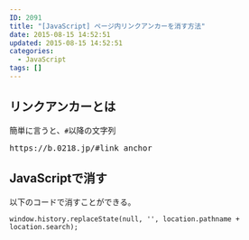 ```yaml
---
ID: 2091
title: "[JavaScript] ページ内リンクアンカーを消す方法"
date: 2015-08-15 14:52:51
updated: 2015-08-15 14:52:51
categories:
  - JavaScript
tags: []
---
```


<!--more-->
<h2>リンクアンカーとは</h2>
簡単に言うと、<code>#</code>以降の文字列
<pre>https://b.0218.jp/#link_anchor</pre>

<h2>JavaScriptで消す</h2>
以下のコードで消すことができる。
<pre class="javascript"><code>window.history.replaceState(null, '', location.pathname + location.search);</code></pre>
